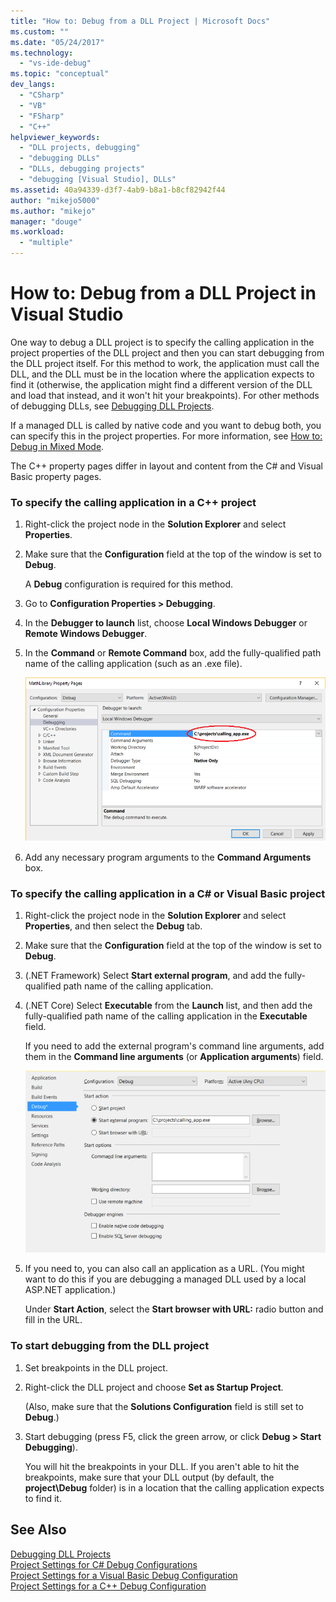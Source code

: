 ```yaml
---
title: "How to: Debug from a DLL Project | Microsoft Docs"
ms.custom: ""
ms.date: "05/24/2017"
ms.technology: 
  - "vs-ide-debug"
ms.topic: "conceptual"
dev_langs: 
  - "CSharp"
  - "VB"
  - "FSharp"
  - "C++"
helpviewer_keywords: 
  - "DLL projects, debugging"
  - "debugging DLLs"
  - "DLLs, debugging projects"
  - "debugging [Visual Studio], DLLs"
ms.assetid: 40a94339-d3f7-4ab9-b8a1-b8cf82942f44
author: "mikejo5000"
ms.author: "mikejo"
manager: "douge"
ms.workload: 
  - "multiple"
---
```

# How to: Debug from a DLL Project in Visual Studio
One way to debug a DLL project is to specify the calling application in the project properties of the DLL project and then you can start debugging from the DLL project itself. For this method to work, the application must call the DLL, and the DLL must be in the location where the application expects to find it (otherwise, the application might find a different version of the DLL and load that instead, and it won't hit your breakpoints). For other methods of debugging DLLs, see [Debugging DLL Projects](../debugger/debugging-dll-projects.md).
  
If a managed DLL is called by native code and you want to debug both, you can specify this in the project properties. For more information, see [How to: Debug in Mixed Mode](../debugger/how-to-debug-in-mixed-mode.md).   

The C++ property pages differ in layout and content from the C# and Visual Basic property pages. 
  
### To specify the calling application in a C++ project  
  
1.  Right-click the project node in the **Solution Explorer** and select **Properties**.  
  
2.  Make sure that the **Configuration** field at the top of the window is set to **Debug**. 

    A **Debug** configuration is required for this method. 
  
3.  Go to **Configuration Properties > Debugging**.  
  
4.  In the **Debugger to launch** list, choose **Local Windows Debugger** or **Remote Windows Debugger**.  
  
5.  In the **Command** or **Remote Command** box, add the fully-qualified path name of the calling application (such as an .exe file).

    ![Debugging Properties Window](../debugger/media/dbg-debugging-properties-dll.png "DebuggingPropertiesWindow")  
  
6.  Add any necessary program arguments to the **Command Arguments** box.  
  
### To specify the calling application in a C# or Visual Basic project  
  
1.  Right-click the project node in the **Solution Explorer** and select **Properties**, and then select the **Debug** tab.

2.  Make sure that the **Configuration** field at the top of the window is set to **Debug**.

3.  (.NET Framework) Select **Start external program**, and add the fully-qualified path name of the calling application.

4.  (.NET Core) Select **Executable** from the **Launch** list, and then add the fully-qualified path name of the calling application in the **Executable** field. 
  
     If you need to add the external program's command line arguments, add them in the **Command line arguments** (or **Application arguments**) field.

    ![Debugging Properties Window](../debugger/media/dbg-debugging-properties-dll-csharp.png "DebuggingPropertiesWindow") 

5.  If you need to, you can also call an application as a URL. (You might want to do this if you are debugging a managed DLL used by a local ASP.NET application.)  
  
     Under **Start Action**, select the **Start browser with URL:** radio button and fill in the URL.
  
### To start debugging from the DLL project  
  
1.  Set breakpoints in the DLL project. 

2.  Right-click the DLL project and choose **Set as Startup Project**. 

    (Also, make sure that the **Solutions Configuration** field is still set to **Debug**.)   
  
3.  Start debugging (press F5, click the green arrow, or click **Debug > Start Debugging**).

    You will hit the breakpoints in your DLL. If you aren't able to hit the breakpoints, make sure that your DLL output (by default, the **project\Debug** folder) is in a location that the calling application expects to find it.
  
## See Also  
 [Debugging DLL Projects](../debugger/debugging-dll-projects.md)   
 [Project Settings for  C# Debug Configurations](../debugger/project-settings-for-csharp-debug-configurations.md)   
 [Project Settings for a Visual Basic Debug Configuration](../debugger/project-settings-for-a-visual-basic-debug-configuration.md)   
 [Project Settings for a C++ Debug Configuration](../debugger/project-settings-for-a-cpp-debug-configuration.md)